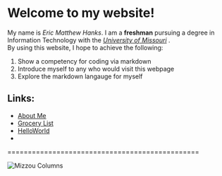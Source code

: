 # Welcome to my website!  

My name is *Eric Matthew Hanks*. I am a **freshman** pursuing a degree in Information Technology with the [*University of Missouri*](https://catalog.missouri.edu/courseofferings/infotc/ "A catalog of IT classes offered by the college") .  
By using this website, I hope to achieve the following:  

1. Show a competency for coding via markdown
1. Introduce myself to any who would visit this webpage
1. Explore the markdown langauge for myself  

## Links:
- [About Me](https://github.com/EricMHanks/aboutMe/blob/main/README.md "A short biography")
- [Grocery List](https://github.com/EricMHanks/myGroceryList/blob/main/README.md "Filler")
- [HelloWorld](https://github.com/EricMHanks/hello-world/edit/main/README.md "Hello, World")
-

===============================================

![Mizzou Columns](https://i.etsystatic.com/6743539/r/il/cfa0c8/525271223/il_1588xN.525271223_c4wg.jpg)
